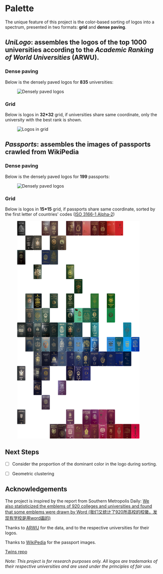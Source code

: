 # Palette
The unique feature of this project is the color-based sorting of logos into a spectrum, presented in two formats: **grid** and **dense paving**. 

## *UniLogo*: assembles the logos of the top 1000 universities according to the *Academic Ranking of World Universities* (ARWU).
### Dense paving
Below is the densely paved logos for **835** universities:
<figure>
<img src="outputs/Dense-1000-logos.png" alt="Densely paved logos" style="width:95%" />
</figure>

### Grid
Below is logos in **32*32** grid, if universities share same coordinate, only the university with the best rank is shown.
<figure>
<img src="outputs/Grid 32 by 32.png" alt="Logos in grid" style="width:95%" />
</figure>

## *Passports*: assembles the images of passports crawled from WikiPedia
### Dense paving
Below is the densely paved logos for **199** passports:
<figure>
<img src="outputs/Dense-200-logos.png" alt="Densely paved logos" style="width:95%" />
</figure>

### Grid
Below is logos in **15*15** grid, if passports share same coordinate, sorted by the first letter of countries' codes ([ISO 3166-1 Alpha‑2](https://en.wikipedia.org/wiki/ISO_3166-1))
<figure>
<img src="outputs/Grid 15 by 15.png" alt="Logos in grid" style="width:95%" />
</figure>

## Next Steps

- [ ] Consider the proportion of the dominant color in the logo during sorting.
- [ ] Geometric clustering


## Acknowledgements
The project is inspired by the report from Southern Metropolis Daily: [We also statisticized the emblems of 920 colleges and universities and found that some emblems were drawn by Word (我们又统计了920所高校的校徽，发现有学校是用word画的)](https://mp.weixin.qq.com/s?search_click_id=10444709157102856276-1687166234989-9867360616&__biz=MTk1MjIwODAwMQ==&mid=207756532&idx=2&sn=beb910454354085923a5a5923d1a70cd&chksm=d5f51f1ae282960cbff6019f1bd868acd33ce9057724ca93f80621750732ea48ea347a1ab6cc&scene=7&subscene=10000&clicktime=1687166235&enterid=1687166235&sessionid=0&ascene=65&fasttmpl_type=0&fasttmpl_fullversion=6730971-en_US-zip&fasttmpl_flag=0&realreporttime=1687166235014#rd)

Thanks to [ARWU](https://www.shanghairanking.com/rankings/arwu/2022) for the data, and to the respective universities for their logos.

Thanks to [WikiPedia](https://en.wikipedia.org/wiki/List_of_passports) for the passport images.

[Twins repo](https://github.com/zhoudaxia233/UniLogo)

*Note: This project is for research purposes only. All logos are trademarks of their respective universities and are used under the principles of fair use.*
